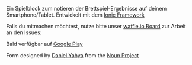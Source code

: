 Ein Spielblock zum notieren der Brettspiel-Ergebnisse auf deinem Smartphone/Tablet. Entwickelt mit dem [Ionic Framework](http://ionicframework.com/)

Falls du mitmachen möchtest, nutze bitte unser [waffle.io Board](https://waffle.io/Dr4K4n/spielblockionic) zur Arbeit an den Issues: 

Bald verfügbar auf [Google Play](https://play.google.com/store/apps/details?id=com.ionicframework.spielblock970656)

Form designed by <a href="http://www.thenounproject.com/dny8">Daniel Yahya</a> from the <a href="http://www.thenounproject.com">Noun Project</a>
